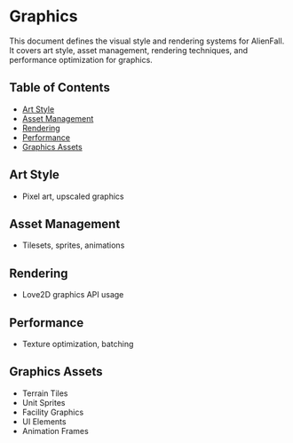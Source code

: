 # Graphics

This document defines the visual style and rendering systems for AlienFall. It covers art style, asset management, rendering techniques, and performance optimization for graphics.

## Table of Contents

- [Art Style](#art-style)
- [Asset Management](#asset-management)
- [Rendering](#rendering)
- [Performance](#performance)
- [Graphics Assets](#graphics-assets)

## Art Style
- Pixel art, upscaled graphics

## Asset Management
- Tilesets, sprites, animations

## Rendering
- Love2D graphics API usage

## Performance
- Texture optimization, batching

## Graphics Assets
- Terrain Tiles
- Unit Sprites
- Facility Graphics
- UI Elements
- Animation Frames